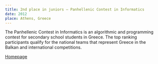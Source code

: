 ```yaml
---
title: 2nd place in juniors — Panhellenic Contest in Informatics
date: 2012
place: Athens, Greece
---
```


The Panhellenic Contest in Informatics is an algorithmic and programming contest
for secondary school students in Greece. The top ranking participants qualify
for the national teams that represent Greece in the Balkan and international
competitions.

[Homepage](https://pdp.gr/)

